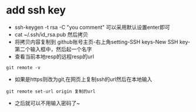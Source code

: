 # add ssh key 
- ssh-keygen -t rsa -C "you comment" 可以采用默认设置enter即可
- cat ~/.ssh/id_rsa.pub 然后拷贝
- 将拷贝内容复制到 github账号主页-右上角setting-SSH keys-New SSH key-第二个输入框中，然后起一个名字
- 查看当前本地resp的远程resp的url
~~~
git remote -v 
~~~
- 如果是https则改为git,在网页上复制ssh的url然后在本地输入
~~~
git remote set-url origin 复制的url
~~~
- 之后就可以不用输入密码了~

